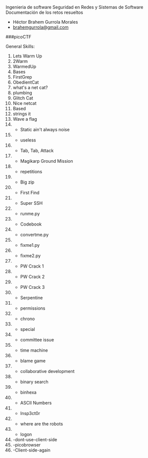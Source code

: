 Ingenieria de software
Seguridad en Redes y Sistemas de Software
Documentación de los retos resueltos

- Héctor Brahem Gurrola Morales
- brahemgurrola@gmail.com

###picoCTF

General Skills:
1. Lets Warm Up
2. 2Warm
3. WarmedUp
4. Bases
5. FirstGrep
6. ObedientCat
7. what's a net cat?
8. plumbing
9. Glitch Cat
10. Nice netcat
11. Based
12. strings it
13. Wave a flag
14.  - Static ain't always noise
15. - useless
16. - Tab, Tab, Attack
17. - Magikarp Ground Mission
18. - repetitions
19. - Big zip
20. - First Find
21. - Super SSH 
22. - runme.py
23. - Codebook
24. - convertme.py
25. - fixme1.py
26. - fixme2.py
27. - PW Crack 1
28. - PW Crack 2
29. - PW Crack 3
30. - Serpentine
31. - permissions
32. - chrono
33. - special
34. - committee issue
35. - time machine
36. - blame game
37. - collaborative development
38. - binary search
39. - binhexa
40. - ASCII Numbers
41. - Insp3ct0r
42. - where are the robots
43. - logon
44. -dont-use-client-side
45. -picobrowser
46. -Client-side-again

